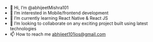 - 👋 Hi, I’m @abhijeetMishra101
- 👀 I’m interested in Mobile/frontend development
- 🌱 I’m currently learning React Native & React JS
- 💞️ I’m looking to collaborate on any exciting project built using latest technologies
- 📫 How to reach me abhijeet101ios@gmail.com

<!---
abhijeetMishra101/abhijeetMishra101 is a ✨ special ✨ repository because its `README.md` (this file) appears on your GitHub profile.
You can click the Preview link to take a look at your changes.
--->
